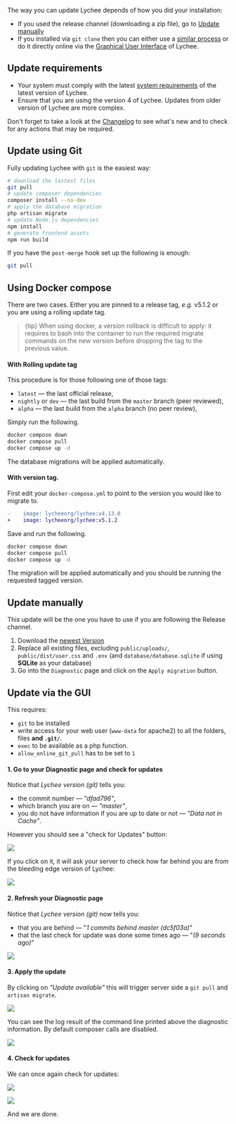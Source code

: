 The way you can update Lychee depends of how you did your installation:

* If you used the release channel (downloading a zip file), go to [Update manually](#update-manually)
* If you installed via `git clone` then you can either use a [similar process](#update-using-git) or do it directly online via the [Graphical User Interface](#update-via-the-gui) of Lychee.

## Update requirements

- Your system must comply with the latest [system requirements](installation.html) of the latest version of Lychee.
- Ensure that you are using the version 4 of Lychee. Updates from older version of Lychee are more complex.

Don't forget to take a look at the [Changelog](releases.html) to see what's new and to check for any actions that may be required.

## Update using Git

Fully updating Lychee with `git` is the easiest way:

```bash
# download the lastest files
git pull
# update composer dependencies
composer install --no-dev
# apply the database migration
php artisan migrate
# update Node.js dependencies
npm install
# generate frontend assets
npm run build
```

If you have the `post-merge` hook set up the following is enough:
```bash
git pull
```

## Using Docker compose

There are two cases. Either you are pinned to a release tag, _e.g._ v5.1.2 or you are using a rolling update tag.

> {tip} When using docker, a version rollback is difficult to apply: it requires to bash into the container to run the required migrate commands on the new version before dropping the tag to the previous value.

#### With Rolling update tag

This procedure is for those following one of those tags:

- `latest` &mdash; the last official release,
- `nightly` or `dev` &mdash; the last build from the `master` branch (peer reviewed),
- `alpha` &mdash; the last build from the `alpha` branch (no peer review),

Simply run the following.
```bash
docker compose down
docker compose pull
docker compose up -d
```

The database migrations will be applied automatically.

#### With version tag.

First edit your `docker-compose.yml` to point to the version you would like to migrate to.

```diff
-    image: lycheeorg/lychee:v4.13.0
+    image: lycheeorg/lychee:v5.1.2
```

Save and run the following.
```bash
docker compose down
docker compose pull
docker compose up -d
```

The migration will be applied automatically and you should be running the requested tagged version.

## Update manually

This update will be the one you have to use if you are following the Release channel.

1. Download the [newest Version](https://github.com/LycheeOrg/Lychee/releases)
2. Replace all existing files, excluding `public/uploads/`, `public/dist/user.css` and `.env` (and `database/database.sqlite` if using **SQLite** as your database)
3. Go into the `Diagnostic` page and click on the `Apply migration` button.


## Update via the GUI

This requires:

-  `git` to be installed
- write access for your web user (`www-data` for apache2) to all the folders, files **and `.git/`**.
- `exec` to be available as a php function.
- `allow_online_git_pull` has to be set to `1`

#### 1. Go to your Diagnostic page and check for updates

Notice that *Lychee version (git)* tells you:

- the commit number &mdash; *"dfad796"*,
- which branch you are on &mdash; *"master"*,
- you do not have information if you are up to date or not &mdash; *"Data not in Cache"*.

However you should see a "check for Updates" button:

![](img/update/update_1.png)

If you click on it, it will ask your server to check how far behind you are from the bleeding edge version of Lychee:

![](img/update/update_2.png)

#### 2. Refresh your Diagnostic page

Notice that *Lychee version (git)* now tells you:

- that you are behind &mdash; "*1 commits behind master (dc5f03a)*"
- that the last check for update was done some times ago &mdash; "*(9 seconds ago)*"

![](img/update/update_3.png)

#### 3. Apply the update

By clicking on *"Update available"* this will trigger server side a `git pull` and `artisan migrate`.

![](img/update/update_4.png)

You can see the log result of the command line printed above the diagnostic information.
By default composer calls are disabled.

![](img/update/update_5.png)

#### 4. Check for updates

We can once again check for updates:

![](img/update/update_6.png)

![](img/update/update_7.png)

And we are done.

